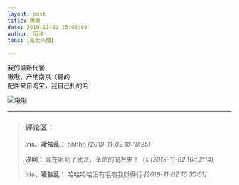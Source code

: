 ```yaml
---
layout: post
title: 啾啾
date: 2019-11-02 15:02:08
author: 回汐
tags: [亂七八糟]

---
```



我的最新代餐  
啾啾，产地南京（真的  
配件来自淘宝，我自己扎的哈


![啾啾](https://imglf5.nosdn0.126.net/img/YnZvamxBaTlBYXEwWkgwVVZxSlBtdDhKS1BEYWdTTnBXZmJhei91bXFUaFpoTEx6SWd1NFZBPT0.jpg)


---
> ### 评论区：
>**Iris、凌依乱：** hhhhh  *[2019-11-02 18:18:25]*
>
>**汐回：** 现在啾到了武汉，革命的向左来！（x  *[2019-11-02 16:52:14]*
>
>**Iris、凌依乱：** 哈哈哈哈没有毛病我觉得行  *[2019-11-02 16:35:51]*
>
>
